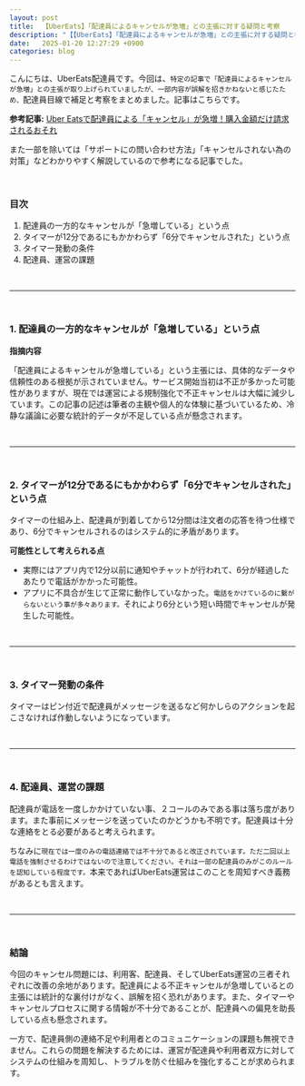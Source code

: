 ```yaml
---
layout: post
title:  【UberEats】「配達員によるキャンセルが急増」との主張に対する疑問と考察
description: "【【UberEats】「配達員によるキャンセルが急増」との主張に対する疑問と考察"
date:   2025-01-20 12:27:29 +0900
categories: blog
---
```


こんにちは、UberEats配達員です。今回は、`特定の記事で「配達員によるキャンセルが急増」との主張が取り上げられていましたが、一部内容が誤解を招きかねないと感じたため、`配達員目線で補足と考察をまとめました。記事はこちらです。

**参考記事:** [Uber Eatsで配達員による「キャンセル」が急増！購入金額だけ請求されるおそれ](https://news.yahoo.co.jp/articles/4c9993294f134ada4ab8da8d43720d3568ad8b78?page=2)  

また一部を除いては「サポートにの問い合わせ方法」「キャンセルされない為の対策」などわかりやすく解説しているので参考になる記事でした。

<br>

### 目次

1. 配達員の一方的なキャンセルが「急増している」という点
2. タイマーが12分であるにもかかわらず「6分でキャンセルされた」という点
3. タイマー発動の条件
4. 配達員、運営の課題

<br>

---

<br>

### 1. 配達員の一方的なキャンセルが「急増している」という点

**指摘内容**

「配達員によるキャンセルが急増している」という主張には、具体的なデータや信頼性のある根拠が示されていません。サービス開始当初は不正が多かった可能性がありますが、現在では運営による規制強化で不正キャンセルは大幅に減少しています。この記事の記述は筆者の主観や個人的な体験に基づいているため、冷静な議論に必要な統計的データが不足している点が懸念されます。

<br>

---

<br>

### 2. タイマーが12分であるにもかかわらず「6分でキャンセルされた」という点

タイマーの仕組み上、配達員が到着してから12分間は注文者の応答を待つ仕様であり、6分でキャンセルされるのはシステム的に矛盾があります。

**可能性として考えられる点**

- 実際にはアプリ内で12分以前に通知やチャットが行われて、6分が経過したあたりで電話がかかった可能性。
- アプリに不具合が生じて正常に動作していなかった。`電話をかけているのに繋がらないという事が多々あります。`それにより6分という短い時間でキャンセルが発生した可能性。

<br>

---

<br>

### 3. タイマー発動の条件

タイマーはピン付近で配達員がメッセージを送るなど何かしらのアクションを起こさなければ作動しないようになっています。

<br>

---

<br>

### 4. 配達員、運営の課題

配達員が電話を一度しかかけていない事、２コールのみである事は落ち度があります。また事前にメッセージを送っていたのかどうかも不明です。配達員は十分な連絡をとる必要があると考えられます。

ちなみに`現在では一度のみの電話連絡では不十分であると改正されています。ただ二回以上電話を強制させるわけではないので注意してください。それは一部の配達員のみがこのルールを認知している程度です。`本来であればUberEats運営はこのことを周知すべき義務があるとも言えます。

<br>

---

<br>

### 結論

今回のキャンセル問題には、利用客、配達員、そしてUberEats運営の三者それぞれに改善の余地があります。配達員による不正キャンセルが急増しているとの主張には統計的な裏付けがなく、誤解を招く恐れがあります。また、タイマーやキャンセルプロセスに関する情報が不十分であることが、配達員への偏見を助長している点も懸念されます。

一方で、配達員側の連絡不足や利用者とのコミュニケーションの課題も無視できません。これらの問題を解決するためには、運営が配達員や利用者双方に対してシステムの仕組みを周知し、トラブルを防ぐ仕組みを強化することが求められます。


